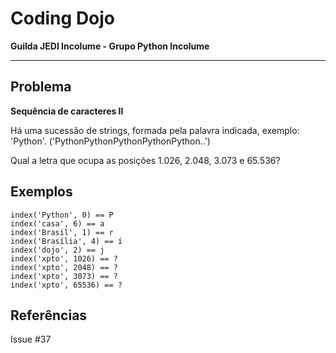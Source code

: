 # Coding Dojo

**Guilda JEDI Incolume - Grupo Python Incolume**

---

## Problema

**Sequência de caracteres II**

Há uma sucessão de strings, formada pela palavra indicada, exemplo: 'Python'. ('PythonPythonPythonPythonPython..')

Qual a letra que ocupa as posições 1.026, 2.048, 3.073 e 65.536?

## Exemplos

```
index('Python', 0) == P
index('casa', 6) == a
index('Brasil', 1) == r
index('Brasília', 4) == í
index('dojo', 2) == j
index('xpto', 1026) == ?
index('xpto', 2048) == ?
index('xpto', 3073) == ?
index('xpto', 65536) == ?
```

## Referências

Issue #37
